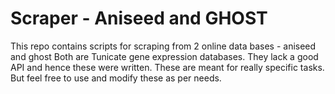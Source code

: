 # Scraper - Aniseed and GHOST 

This repo contains scripts for scraping from 2 online data bases - aniseed and ghost
Both are Tunicate gene expression databases.
They lack a good API and hence these were written. These are meant for really specific tasks.
But feel free to use and modify these as per needs.
